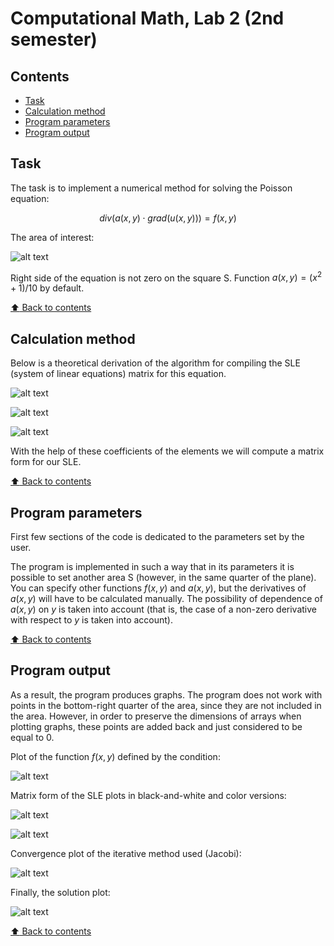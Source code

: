 # Computational Math, Lab 2 (2nd semester)

## Contents

- [Task](#task)
- [Calculation method](#calculation-method)
- [Program parameters](#program-parameters)
- [Program output](#program-output)

## Task

The task is to implement a numerical method for solving the Poisson equation:

$$ div(a(x,y) \cdot grad(u(x,y))) = f(x,y) $$

The area of interest:

![alt text](https://github.com/OborotovMikhail/mipt-comp-math/blob/master/lab-2.2/readme-images/image-area.png? "The area of interest")

Right side of the equation is not zero on the square S. Function $a(x,y) = (x^2 + 1)/10$ by default.

[:arrow_up: Back to contents](#Contents)

## Calculation method

Below is a theoretical derivation of the algorithm for compiling the SLE (system of linear equations) matrix for this equation.

![alt text](https://github.com/OborotovMikhail/mipt-comp-math/blob/master/lab-2.2/readme-images/image-theory-1.jpg? "Theory")

![alt text](https://github.com/OborotovMikhail/mipt-comp-math/blob/master/lab-2.2/readme-images/image-theory-2.jpg? "Theory")

![alt text](https://github.com/OborotovMikhail/mipt-comp-math/blob/master/lab-2.2/readme-images/image-theory-3.jpg? "Theory")

With the help of these coefficients of the elements we will compute a matrix form for our SLE.

[:arrow_up: Back to contents](#Contents)

## Program parameters

First few sections of the code is dedicated to the parameters set by the user.

The program is implemented in such a way that in its parameters it is possible to set another area S (however, in the same quarter of the plane). You can specify other functions $f(x,y)$ and $a(x,y)$, but the derivatives of $a(x,y)$ will have to be calculated manually. The possibility of dependence of $a(x,y)$ on $y$ is taken into account (that is, the case of a non-zero derivative with respect to $y$ is taken into account).

[:arrow_up: Back to contents](#Contents)

## Program output

As a result, the program produces graphs. The program does not work with points in the bottom-right quarter of the area, since they are not included in the area.
However, in order to preserve the dimensions of arrays when plotting graphs, these points are added back and just considered to be equal to 0.

Plot of the function $f(x,y)$ defined by the condition:

![alt text](https://github.com/OborotovMikhail/mipt-comp-math/blob/master/lab-2.2/readme-images/image-plot-1.png? "f(x,y) function")

Matrix form of the SLE plots in black-and-white and color versions:

![alt text](https://github.com/OborotovMikhail/mipt-comp-math/blob/master/lab-2.2/readme-images/image-plot-2.1.png? "Matrix form of the SLE")

![alt text](https://github.com/OborotovMikhail/mipt-comp-math/blob/master/lab-2.2/readme-images/image-plot-2.2.png? "Matrix form of the SLE")

Convergence plot of the iterative method used (Jacobi):

![alt text](https://github.com/OborotovMikhail/mipt-comp-math/blob/master/lab-2.2/readme-images/image-plot-3.1.png? "Convergence of the Jacobi method")

Finally, the solution plot:

![alt text](https://github.com/OborotovMikhail/mipt-comp-math/blob/master/lab-2.2/readme-images/image-plot-3.2.png? "Solution")

[:arrow_up: Back to contents](#Contents)
